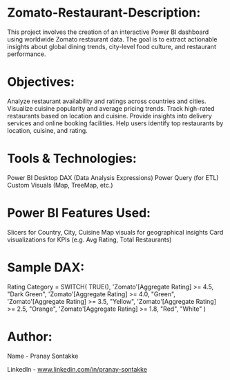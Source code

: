 # Zomato-Restaurant-Description:

This project involves the creation of an interactive Power BI dashboard using worldwide Zomato restaurant data. The goal is to extract actionable insights about global dining trends, city-level food culture, and restaurant performance.

# Objectives:
Analyze restaurant availability and ratings across countries and cities.
Visualize cuisine popularity and average pricing trends.
Track high-rated restaurants based on location and cuisine.
Provide insights into delivery services and online booking facilities.
Help users identify top restaurants by location, cuisine, and rating.

# Tools & Technologies:

Power BI Desktop
DAX (Data Analysis Expressions)
Power Query (for ETL)
Custom Visuals (Map, TreeMap, etc.)

# Power BI Features Used:

Slicers for Country, City, Cuisine
Map visuals for geographical insights
Card visualizations for KPIs (e.g. Avg Rating, Total Restaurants)

# Sample DAX:

Rating Category = 
SWITCH(
    TRUE(),
    'Zomato'[Aggregate Rating] >= 4.5, "Dark Green",
    'Zomato'[Aggregate Rating] >= 4.0, "Green",
    'Zomato'[Aggregate Rating] >= 3.5, "Yellow",
    'Zomato'[Aggregate Rating] >= 2.5, "Orange",
    'Zomato'[Aggregate Rating] >= 1.8, "Red",
    "White"
)

# Author:

Name - Pranay Sontakke

LinkedIn - www.linkedin.com/in/pranay-sontakke
